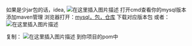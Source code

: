 ﻿如果是少jar包的话，idea,
![在这里插入图片描述](http://img.yayi.site/csdn/20191016224859650.png-watermaskStyle)
打开cmd查看你的mysql版本
添加maven管理
浏览器打开：[mysql，包，仓库](http://mvnrepository.com/artifact/mysql/mysql-connector-java)
下载对应版本包
或者：
![在这里插入图片描述](http://img.yayi.site/csdn/20191016225234465.png-watermaskStyle)

复制：
![在这里插入图片描述](http://img.yayi.site/csdn/20191016225525196.png-watermaskStyle)
到你项目的pom中

